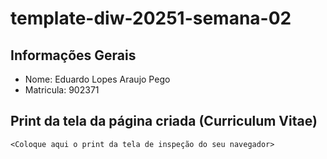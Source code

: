 # template-diw-20251-semana-02

## Informações Gerais
- Nome: Eduardo Lopes Araujo Pego
- Matricula: 902371

## Print da tela da página criada (Curriculum Vitae)

`<Coloque aqui o print da tela de inspeção do seu navegador>`
